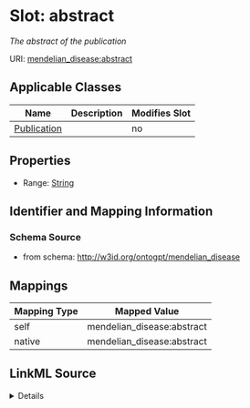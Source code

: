 

# Slot: abstract


_The abstract of the publication_



URI: [mendelian_disease:abstract](http://w3id.org/ontogpt/mendelian_disease/abstract)



<!-- no inheritance hierarchy -->





## Applicable Classes

| Name | Description | Modifies Slot |
| --- | --- | --- |
| [Publication](Publication.md) |  |  no  |







## Properties

* Range: [String](String.md)





## Identifier and Mapping Information







### Schema Source


* from schema: http://w3id.org/ontogpt/mendelian_disease




## Mappings

| Mapping Type | Mapped Value |
| ---  | ---  |
| self | mendelian_disease:abstract |
| native | mendelian_disease:abstract |




## LinkML Source

<details>
```yaml
name: abstract
description: The abstract of the publication
from_schema: http://w3id.org/ontogpt/mendelian_disease
rank: 1000
alias: abstract
owner: Publication
domain_of:
- Publication
range: string

```
</details>